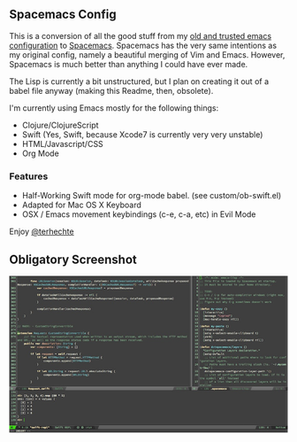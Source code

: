 ## Spacemacs Config

This is a conversion of all the good stuff from my [old and trusted emacs configuration](https://github.com/terhechte/emacs.d) to [Spacemacs](https://github.com/syl20bnr/spacemacs). Spacemacs has the very same intentions as my original config, namely a beautiful merging of Vim and Emacs. However, Spacemacs is much better than anything I could have ever made. 

The Lisp is currently a bit unstructured, but I plan on creating it out of a babel file anyway (making this Readme, then, obsolete).

I'm currently using Emacs mostly for the following things:

- Clojure/ClojureScript
- Swift (Yes, Swift, because Xcode7 is currently very very unstable)
- HTML/Javascript/CSS
- Org Mode

### Features

- Half-Working Swift mode for org-mode babel. (see custom/ob-swift.el)
- Adapted for Mac OS X Keyboard
- OSX / Emacs movement keybindings (c-e, c-a, etc) in Evil Mode

Enjoy
[@terhechte](http://twitter.com/terhechte)

## Obligatory Screenshot

![image](screenshot.jpg)
